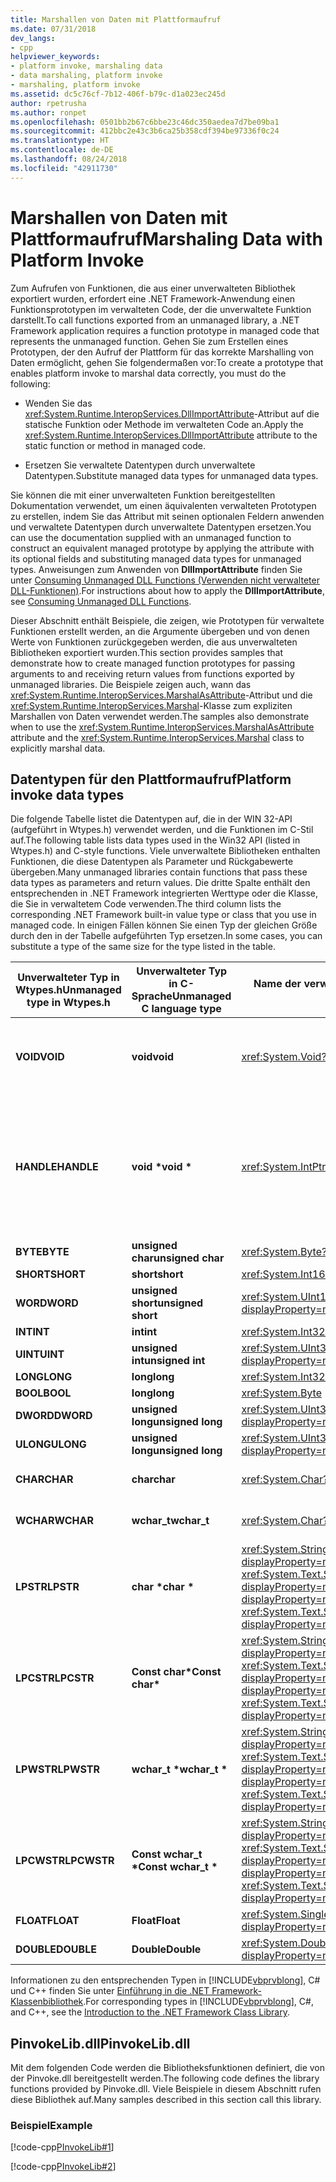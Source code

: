 ```yaml
---
title: Marshallen von Daten mit Plattformaufruf
ms.date: 07/31/2018
dev_langs:
- cpp
helpviewer_keywords:
- platform invoke, marshaling data
- data marshaling, platform invoke
- marshaling, platform invoke
ms.assetid: dc5c76cf-7b12-406f-b79c-d1a023ec245d
author: rpetrusha
ms.author: ronpet
ms.openlocfilehash: 0501bb2b67c6bbe23c46dc350aedea7d7be09ba1
ms.sourcegitcommit: 412bbc2e43c3b6ca25b358cdf394be97336f0c24
ms.translationtype: HT
ms.contentlocale: de-DE
ms.lasthandoff: 08/24/2018
ms.locfileid: "42911730"
---
```

# <a name="marshaling-data-with-platform-invoke"></a><span data-ttu-id="1d24d-102">Marshallen von Daten mit Plattformaufruf</span><span class="sxs-lookup"><span data-stu-id="1d24d-102">Marshaling Data with Platform Invoke</span></span>
<span data-ttu-id="1d24d-103">Zum Aufrufen von Funktionen, die aus einer unverwalteten Bibliothek exportiert wurden, erfordert eine .NET Framework-Anwendung einen Funktionsprototypen im verwalteten Code, der die unverwaltete Funktion darstellt.</span><span class="sxs-lookup"><span data-stu-id="1d24d-103">To call functions exported from an unmanaged library, a .NET Framework application requires a function prototype in managed code that represents the unmanaged function.</span></span> <span data-ttu-id="1d24d-104">Gehen Sie zum Erstellen eines Prototypen, der den Aufruf der Plattform für das korrekte Marshalling von Daten ermöglicht, gehen Sie folgendermaßen vor:</span><span class="sxs-lookup"><span data-stu-id="1d24d-104">To create a prototype that enables platform invoke to marshal data correctly, you must do the following:</span></span>  
  
-   <span data-ttu-id="1d24d-105">Wenden Sie das <xref:System.Runtime.InteropServices.DllImportAttribute>-Attribut auf die statische Funktion oder Methode im verwalteten Code an.</span><span class="sxs-lookup"><span data-stu-id="1d24d-105">Apply the <xref:System.Runtime.InteropServices.DllImportAttribute> attribute to the static function or method in managed code.</span></span>  
  
-   <span data-ttu-id="1d24d-106">Ersetzen Sie verwaltete Datentypen durch unverwaltete Datentypen.</span><span class="sxs-lookup"><span data-stu-id="1d24d-106">Substitute managed data types for unmanaged data types.</span></span>  
  
 <span data-ttu-id="1d24d-107">Sie können die mit einer unverwalteten Funktion bereitgestellten Dokumentation verwendet, um einen äquivalenten verwalteten Prototypen zu erstellen, indem Sie das Attribut mit seinen optionalen Feldern anwenden und verwaltete Datentypen durch unverwaltete Datentypen ersetzen.</span><span class="sxs-lookup"><span data-stu-id="1d24d-107">You can use the documentation supplied with an unmanaged function to construct an equivalent managed prototype by applying the attribute with its optional fields and substituting managed data types for unmanaged types.</span></span> <span data-ttu-id="1d24d-108">Anweisungen zum Anwenden von **DllImportAttribute** finden Sie unter [Consuming Unmanaged DLL Functions (Verwenden nicht verwalteter DLL-Funktionen)](../../../docs/framework/interop/consuming-unmanaged-dll-functions.md).</span><span class="sxs-lookup"><span data-stu-id="1d24d-108">For instructions about how to apply the **DllImportAttribute**, see [Consuming Unmanaged DLL Functions](../../../docs/framework/interop/consuming-unmanaged-dll-functions.md).</span></span>  
  
 <span data-ttu-id="1d24d-109">Dieser Abschnitt enthält Beispiele, die zeigen, wie Prototypen für verwaltete Funktionen erstellt werden, an die Argumente übergeben und von denen Werte von Funktionen zurückgegeben werden, die aus unverwalteten Bibliotheken exportiert wurden.</span><span class="sxs-lookup"><span data-stu-id="1d24d-109">This section provides samples that demonstrate how to create managed function prototypes for passing arguments to and receiving return values from functions exported by unmanaged libraries.</span></span> <span data-ttu-id="1d24d-110">Die Beispiele zeigen auch, wann das <xref:System.Runtime.InteropServices.MarshalAsAttribute>-Attribut und die <xref:System.Runtime.InteropServices.Marshal>-Klasse zum expliziten Marshallen von Daten verwendet werden.</span><span class="sxs-lookup"><span data-stu-id="1d24d-110">The samples also demonstrate when to use the <xref:System.Runtime.InteropServices.MarshalAsAttribute> attribute and the <xref:System.Runtime.InteropServices.Marshal> class to explicitly marshal data.</span></span>  
  
## <a name="platform-invoke-data-types"></a><span data-ttu-id="1d24d-111">Datentypen für den Plattformaufruf</span><span class="sxs-lookup"><span data-stu-id="1d24d-111">Platform invoke data types</span></span>  
 <span data-ttu-id="1d24d-112">Die folgende Tabelle listet die Datentypen auf, die in der WIN 32-API (aufgeführt in Wtypes.h) verwendet werden, und die Funktionen im C-Stil auf.</span><span class="sxs-lookup"><span data-stu-id="1d24d-112">The following table lists data types used in the Win32 API (listed in Wtypes.h) and C-style functions.</span></span> <span data-ttu-id="1d24d-113">Viele unverwaltete Bibliotheken enthalten Funktionen, die diese Datentypen als Parameter und Rückgabewerte übergeben.</span><span class="sxs-lookup"><span data-stu-id="1d24d-113">Many unmanaged libraries contain functions that pass these data types as parameters and return values.</span></span> <span data-ttu-id="1d24d-114">Die dritte Spalte enthält den entsprechenden in .NET Framework integrierten Werttype oder die Klasse, die Sie in verwaltetem Code verwenden.</span><span class="sxs-lookup"><span data-stu-id="1d24d-114">The third column lists the corresponding .NET Framework built-in value type or class that you use in managed code.</span></span> <span data-ttu-id="1d24d-115">In einigen Fällen können Sie einen Typ der gleichen Größe durch den in der Tabelle aufgeführten Typ ersetzen.</span><span class="sxs-lookup"><span data-stu-id="1d24d-115">In some cases, you can substitute a type of the same size for the type listed in the table.</span></span>  
  
|<span data-ttu-id="1d24d-116">Unverwalteter Typ in Wtypes.h</span><span class="sxs-lookup"><span data-stu-id="1d24d-116">Unmanaged type in Wtypes.h</span></span>|<span data-ttu-id="1d24d-117">Unverwalteter Typ in C-Sprache</span><span class="sxs-lookup"><span data-stu-id="1d24d-117">Unmanaged C language type</span></span>|<span data-ttu-id="1d24d-118">Name der verwalteten Klasse</span><span class="sxs-lookup"><span data-stu-id="1d24d-118">Managed class name</span></span>|<span data-ttu-id="1d24d-119">Beschreibung </span><span class="sxs-lookup"><span data-stu-id="1d24d-119">Description</span></span>|  
|--------------------------------|-------------------------------|------------------------|-----------------|  
|<span data-ttu-id="1d24d-120">**VOID**</span><span class="sxs-lookup"><span data-stu-id="1d24d-120">**VOID**</span></span>|<span data-ttu-id="1d24d-121">**void**</span><span class="sxs-lookup"><span data-stu-id="1d24d-121">**void**</span></span>|<xref:System.Void?displayProperty=nameWithType>|<span data-ttu-id="1d24d-122">Auf eine Funktion angewendet, die keinen Wert zurückgibt</span><span class="sxs-lookup"><span data-stu-id="1d24d-122">Applied to a function that does not return a value.</span></span>|
|<span data-ttu-id="1d24d-123">**HANDLE**</span><span class="sxs-lookup"><span data-stu-id="1d24d-123">**HANDLE**</span></span>|<span data-ttu-id="1d24d-124">**void \***</span><span class="sxs-lookup"><span data-stu-id="1d24d-124">**void \***</span></span>|<xref:System.IntPtr?displayProperty=nameWithType>|<span data-ttu-id="1d24d-125">32 Bit unter 32-Bit-Windows-Betriebssystemen, 64 Bit unter 64-Bit-Windows-Betriebssystemen.</span><span class="sxs-lookup"><span data-stu-id="1d24d-125">32 bits on 32-bit Windows operating systems, 64 bits on 64-bit Windows operating systems.</span></span>|  
|<span data-ttu-id="1d24d-126">**BYTE**</span><span class="sxs-lookup"><span data-stu-id="1d24d-126">**BYTE**</span></span>|<span data-ttu-id="1d24d-127">**unsigned char**</span><span class="sxs-lookup"><span data-stu-id="1d24d-127">**unsigned char**</span></span>|<xref:System.Byte?displayProperty=nameWithType>|<span data-ttu-id="1d24d-128">8 Bit</span><span class="sxs-lookup"><span data-stu-id="1d24d-128">8 bits</span></span>|  
|<span data-ttu-id="1d24d-129">**SHORT**</span><span class="sxs-lookup"><span data-stu-id="1d24d-129">**SHORT**</span></span>|<span data-ttu-id="1d24d-130">**short**</span><span class="sxs-lookup"><span data-stu-id="1d24d-130">**short**</span></span>|<xref:System.Int16?displayProperty=nameWithType>|<span data-ttu-id="1d24d-131">16 Bit</span><span class="sxs-lookup"><span data-stu-id="1d24d-131">16 bits</span></span>|  
|<span data-ttu-id="1d24d-132">**WORD**</span><span class="sxs-lookup"><span data-stu-id="1d24d-132">**WORD**</span></span>|<span data-ttu-id="1d24d-133">**unsigned short**</span><span class="sxs-lookup"><span data-stu-id="1d24d-133">**unsigned short**</span></span>|<xref:System.UInt16?displayProperty=nameWithType>|<span data-ttu-id="1d24d-134">16 Bit</span><span class="sxs-lookup"><span data-stu-id="1d24d-134">16 bits</span></span>|  
|<span data-ttu-id="1d24d-135">**INT**</span><span class="sxs-lookup"><span data-stu-id="1d24d-135">**INT**</span></span>|<span data-ttu-id="1d24d-136">**int**</span><span class="sxs-lookup"><span data-stu-id="1d24d-136">**int**</span></span>|<xref:System.Int32?displayProperty=nameWithType>|<span data-ttu-id="1d24d-137">32 Bit</span><span class="sxs-lookup"><span data-stu-id="1d24d-137">32 bits</span></span>|  
|<span data-ttu-id="1d24d-138">**UINT**</span><span class="sxs-lookup"><span data-stu-id="1d24d-138">**UINT**</span></span>|<span data-ttu-id="1d24d-139">**unsigned int**</span><span class="sxs-lookup"><span data-stu-id="1d24d-139">**unsigned int**</span></span>|<xref:System.UInt32?displayProperty=nameWithType>|<span data-ttu-id="1d24d-140">32 Bit</span><span class="sxs-lookup"><span data-stu-id="1d24d-140">32 bits</span></span>|  
|<span data-ttu-id="1d24d-141">**LONG**</span><span class="sxs-lookup"><span data-stu-id="1d24d-141">**LONG**</span></span>|<span data-ttu-id="1d24d-142">**long**</span><span class="sxs-lookup"><span data-stu-id="1d24d-142">**long**</span></span>|<xref:System.Int32?displayProperty=nameWithType>|<span data-ttu-id="1d24d-143">32 Bit</span><span class="sxs-lookup"><span data-stu-id="1d24d-143">32 bits</span></span>|  
|<span data-ttu-id="1d24d-144">**BOOL**</span><span class="sxs-lookup"><span data-stu-id="1d24d-144">**BOOL**</span></span>|<span data-ttu-id="1d24d-145">**long**</span><span class="sxs-lookup"><span data-stu-id="1d24d-145">**long**</span></span>|<xref:System.Byte>|<span data-ttu-id="1d24d-146">32 Bit</span><span class="sxs-lookup"><span data-stu-id="1d24d-146">32 bits</span></span>|  
|<span data-ttu-id="1d24d-147">**DWORD**</span><span class="sxs-lookup"><span data-stu-id="1d24d-147">**DWORD**</span></span>|<span data-ttu-id="1d24d-148">**unsigned long**</span><span class="sxs-lookup"><span data-stu-id="1d24d-148">**unsigned long**</span></span>|<xref:System.UInt32?displayProperty=nameWithType>|<span data-ttu-id="1d24d-149">32 Bit</span><span class="sxs-lookup"><span data-stu-id="1d24d-149">32 bits</span></span>|  
|<span data-ttu-id="1d24d-150">**ULONG**</span><span class="sxs-lookup"><span data-stu-id="1d24d-150">**ULONG**</span></span>|<span data-ttu-id="1d24d-151">**unsigned long**</span><span class="sxs-lookup"><span data-stu-id="1d24d-151">**unsigned long**</span></span>|<xref:System.UInt32?displayProperty=nameWithType>|<span data-ttu-id="1d24d-152">32 Bit</span><span class="sxs-lookup"><span data-stu-id="1d24d-152">32 bits</span></span>|  
|<span data-ttu-id="1d24d-153">**CHAR**</span><span class="sxs-lookup"><span data-stu-id="1d24d-153">**CHAR**</span></span>|<span data-ttu-id="1d24d-154">**char**</span><span class="sxs-lookup"><span data-stu-id="1d24d-154">**char**</span></span>|<xref:System.Char?displayProperty=nameWithType>|<span data-ttu-id="1d24d-155">Mit ANSI ergänzen.</span><span class="sxs-lookup"><span data-stu-id="1d24d-155">Decorate with ANSI.</span></span>|  
|<span data-ttu-id="1d24d-156">**WCHAR**</span><span class="sxs-lookup"><span data-stu-id="1d24d-156">**WCHAR**</span></span>|<span data-ttu-id="1d24d-157">**wchar_t**</span><span class="sxs-lookup"><span data-stu-id="1d24d-157">**wchar_t**</span></span>|<xref:System.Char?displayProperty=nameWithType>|<span data-ttu-id="1d24d-158">Mit Unicode ergänzen.</span><span class="sxs-lookup"><span data-stu-id="1d24d-158">Decorate with Unicode.</span></span>|  
|<span data-ttu-id="1d24d-159">**LPSTR**</span><span class="sxs-lookup"><span data-stu-id="1d24d-159">**LPSTR**</span></span>|<span data-ttu-id="1d24d-160">**char \***</span><span class="sxs-lookup"><span data-stu-id="1d24d-160">**char \***</span></span>|<span data-ttu-id="1d24d-161"><xref:System.String?displayProperty=nameWithType> oder <xref:System.Text.StringBuilder?displayProperty=nameWithType></span><span class="sxs-lookup"><span data-stu-id="1d24d-161"><xref:System.String?displayProperty=nameWithType> or <xref:System.Text.StringBuilder?displayProperty=nameWithType></span></span>|<span data-ttu-id="1d24d-162">Mit ANSI ergänzen.</span><span class="sxs-lookup"><span data-stu-id="1d24d-162">Decorate with ANSI.</span></span>|  
|<span data-ttu-id="1d24d-163">**LPCSTR**</span><span class="sxs-lookup"><span data-stu-id="1d24d-163">**LPCSTR**</span></span>|<span data-ttu-id="1d24d-164">**Const char\***</span><span class="sxs-lookup"><span data-stu-id="1d24d-164">**Const char\***</span></span>|<span data-ttu-id="1d24d-165"><xref:System.String?displayProperty=nameWithType> oder <xref:System.Text.StringBuilder?displayProperty=nameWithType></span><span class="sxs-lookup"><span data-stu-id="1d24d-165"><xref:System.String?displayProperty=nameWithType> or <xref:System.Text.StringBuilder?displayProperty=nameWithType></span></span>|<span data-ttu-id="1d24d-166">Mit ANSI ergänzen.</span><span class="sxs-lookup"><span data-stu-id="1d24d-166">Decorate with ANSI.</span></span>|  
|<span data-ttu-id="1d24d-167">**LPWSTR**</span><span class="sxs-lookup"><span data-stu-id="1d24d-167">**LPWSTR**</span></span>|<span data-ttu-id="1d24d-168">**wchar_t \***</span><span class="sxs-lookup"><span data-stu-id="1d24d-168">**wchar_t \***</span></span>|<span data-ttu-id="1d24d-169"><xref:System.String?displayProperty=nameWithType> oder <xref:System.Text.StringBuilder?displayProperty=nameWithType></span><span class="sxs-lookup"><span data-stu-id="1d24d-169"><xref:System.String?displayProperty=nameWithType> or <xref:System.Text.StringBuilder?displayProperty=nameWithType></span></span>|<span data-ttu-id="1d24d-170">Mit Unicode ergänzen.</span><span class="sxs-lookup"><span data-stu-id="1d24d-170">Decorate with Unicode.</span></span>|  
|<span data-ttu-id="1d24d-171">**LPCWSTR**</span><span class="sxs-lookup"><span data-stu-id="1d24d-171">**LPCWSTR**</span></span>|<span data-ttu-id="1d24d-172">**Const wchar_t \***</span><span class="sxs-lookup"><span data-stu-id="1d24d-172">**Const wchar_t \***</span></span>|<span data-ttu-id="1d24d-173"><xref:System.String?displayProperty=nameWithType> oder <xref:System.Text.StringBuilder?displayProperty=nameWithType></span><span class="sxs-lookup"><span data-stu-id="1d24d-173"><xref:System.String?displayProperty=nameWithType> or <xref:System.Text.StringBuilder?displayProperty=nameWithType></span></span>|<span data-ttu-id="1d24d-174">Mit Unicode ergänzen.</span><span class="sxs-lookup"><span data-stu-id="1d24d-174">Decorate with Unicode.</span></span>|  
|<span data-ttu-id="1d24d-175">**FLOAT**</span><span class="sxs-lookup"><span data-stu-id="1d24d-175">**FLOAT**</span></span>|<span data-ttu-id="1d24d-176">**Float**</span><span class="sxs-lookup"><span data-stu-id="1d24d-176">**Float**</span></span>|<xref:System.Single?displayProperty=nameWithType>|<span data-ttu-id="1d24d-177">32 Bit</span><span class="sxs-lookup"><span data-stu-id="1d24d-177">32 bits</span></span>|  
|<span data-ttu-id="1d24d-178">**DOUBLE**</span><span class="sxs-lookup"><span data-stu-id="1d24d-178">**DOUBLE**</span></span>|<span data-ttu-id="1d24d-179">**Double**</span><span class="sxs-lookup"><span data-stu-id="1d24d-179">**Double**</span></span>|<xref:System.Double?displayProperty=nameWithType>|<span data-ttu-id="1d24d-180">64 Bit</span><span class="sxs-lookup"><span data-stu-id="1d24d-180">64 bits</span></span>|  
  
 <span data-ttu-id="1d24d-181">Informationen zu den entsprechenden Typen in [!INCLUDE[vbprvblong](../../../includes/vbprvblong-md.md)], C# und C++ finden Sie unter [Einführung in die .NET Framework-Klassenbibliothek](../../../docs/standard/class-library-overview.md).</span><span class="sxs-lookup"><span data-stu-id="1d24d-181">For corresponding types in [!INCLUDE[vbprvblong](../../../includes/vbprvblong-md.md)], C#, and C++, see the [Introduction to the .NET Framework Class Library](../../../docs/standard/class-library-overview.md).</span></span>  
  
## <a name="pinvokelibdll"></a><span data-ttu-id="1d24d-182">PinvokeLib.dll</span><span class="sxs-lookup"><span data-stu-id="1d24d-182">PinvokeLib.dll</span></span>  
 <span data-ttu-id="1d24d-183">Mit dem folgenden Code werden die Bibliotheksfunktionen definiert, die von der Pinvoke.dll bereitgestellt werden.</span><span class="sxs-lookup"><span data-stu-id="1d24d-183">The following code defines the library functions provided by Pinvoke.dll.</span></span> <span data-ttu-id="1d24d-184">Viele Beispiele in diesem Abschnitt rufen diese Bibliothek auf.</span><span class="sxs-lookup"><span data-stu-id="1d24d-184">Many samples described in this section call this library.</span></span>  
  
### <a name="example"></a><span data-ttu-id="1d24d-185">Beispiel</span><span class="sxs-lookup"><span data-stu-id="1d24d-185">Example</span></span>  
 [!code-cpp[PInvokeLib#1](../../../samples/snippets/cpp/VS_Snippets_CLR/pinvokelib/cpp/pinvokelib.cpp#1)]  
  
 [!code-cpp[PInvokeLib#2](../../../samples/snippets/cpp/VS_Snippets_CLR/pinvokelib/cpp/pinvokelib.h#2)]
